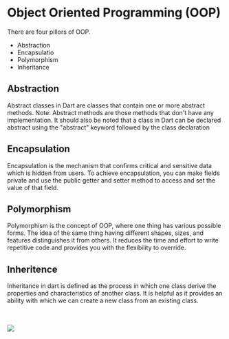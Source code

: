 # Object Oriented Programming (OOP)
There are four pillors of OOP.
- Abstraction
- Encapsulatio
- Polymorphism
- Inheritance

## Abstraction
Abstract classes in Dart are classes that contain one or more abstract methods. Note: Abstract methods are those methods that don't have any implementation. It should also be noted that a class in Dart can be declared abstract using the "abstract" keyword followed by the class declaration

## Encapsulation
Encapsulation is the mechanism that confirms critical and sensitive data which is hidden from users. To achieve encapsulation, you can make fields private and use the public getter and setter method to access and set the value of that field.

## Polymorphism
Polymorphism is the concept of OOP, where one thing has various possible forms. The idea of the same thing having different shapes, sizes, and features distinguishes it from others. It reduces the time and effort to write repetitive code and provides you with the flexibility to override.

## Inheritence
Inheritance in dart is defined as the process in which one class derive the properties and characteristics of another class. It is helpful as it provides an ability with which we can create a new class from an existing class.

<br><br>
<img src="https://miro.medium.com/max/1400/1*1We9auWtIuVsOH30d_pbpA.png">